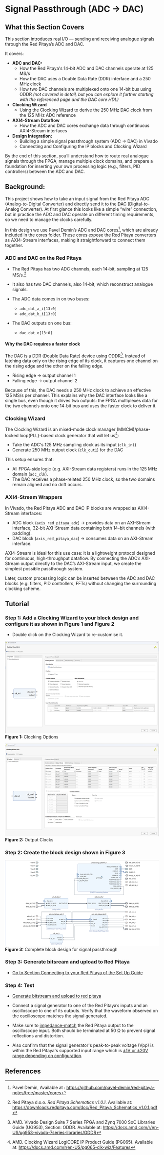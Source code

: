 # Signal Passthrough (ADC -> DAC)

## What this Section Covers

This section introduces real I/O — sending and receiving analogue signals through the Red Pitaya’s ADC and DAC.

It covers:

- **ADC and DAC:**
    - How the Red Pitaya's 14-bit ADC and DAC channels operate at 125 MS/s
    - How the DAC uses a Double Data Rate (DDR) interface and a 250 MHz clock
    - How two DAC channels are multiplexed onto one 14-bit bus using ODDR *(not covered in detail, but you can explore it further starting with the referenced page and the DAC core HDL)*
- **Clocking Wizard**
    - Using the Clocking Wizard to derive the 250 MHz DAC clock from the 125 MHz ADC reference
- **AXI4-Stream Dataflow**
    - How the ADC and DAC cores exchange data through continuous AXI4-Stream interfaces
- **Design Integration:**
    - Building a simple signal passthrough system (ADC → DAC) in Vivado 
    - Connecting and Configuring the IP blocks and Clocking Wizard

By the end of this section, you’ll understand how to route real analogue signals through the FPGA, manage multiple clock domains, and prepare a foundation for inserting your own processing logic (e.g., filters, PID controllers) between the ADC and DAC.

## Background:

This project shows how to take an input signal from the Red Pitaya ADC (Analog-to-Digital Converter) and directly send it to the DAC (Digital-to-Analog Converter). At first glance this looks like a simple “wire” connection, but in practice the ADC and DAC operate on different timing requirements, so we need to manage the clocks carefully.

In this design we use Pavel Demin’s ADC and DAC cores[^1], which are already included in the cores folder. These cores expose the Red Pitaya converters as AXI4-Stream interfaces, making it straightforward to connect them together.

### ADC and DAC on the Red Pitaya

- The Red Pitaya has two ADC channels, each 14-bit, sampling at 125 MS/s.[^2]
- It also has two DAC channels, also 14-bit, which reconstruct analogue signals.
- The ADC data comes in on two buses:
    - `adc_dat_a_i[13:0]`
    - `adc_dat_b_i[13:0]`

- The DAC outputs on one bus:
    - `dac_dat_o[13:0]`

#### Why the DAC requires a faster clock

The DAC is a DDR (Double Data Rate) device using ODDR[^3]. Instead of latching data only on the rising edge of its clock, it captures one channel on the rising edge and the other on the falling edge.

- Rising edge → output channel 1
- Falling edge → output channel 2

Because of this, the DAC needs a 250 MHz clock to achieve an effective 125 MS/s per channel. This explains why the DAC interface looks like a single bus, even though it drives two outputs: the FPGA multiplexes data for the two channels onto one 14-bit bus and uses the faster clock to deliver it.

### Clocking Wizard

The Clocking Wizard is an mixed-mode clock manager (MMCM)/phase-locked loop(PLL)-based clock generator that will let us[^4]: 

- Take the ADC's 125 MHz sampling clock as its input (`clk_in1`)
- Generate 250 MHz output clock (`clk_out1`) for the DAC

This setup ensures that:

- All FPGA-side logic (e.g. AXI-Stream data registers) runs in the 125 MHz domain (`adc_clk`).
- The DAC receives a phase-related 250 MHz clock, so the two domains remain aligned and no drift occurs.

### AXI4-Stream Wrappers

In Vivado, the Red Pitaya ADC and DAC IP blocks are wrapped as AXI4-Stream interfaces:

- ADC block (`axis_red_pitaya_adc`) → provides data on an AXI-Stream interface, 32-bit AXI-Stream data containing both 14-bit channels (with padding).
- DAC block (`axis_red_pitaya_dac`) → consumes data on an AXI-Stream interface.

AXI4-Stream is ideal for this use case: it is a lightweight protocol designed for continuous, high-throughput dataflow. By connecting the ADC’s AXI-Stream output directly to the DAC’s AXI-Stream input, we create the simplest possible passthrough system.

Later, custom processing logic can be inserted between the ADC and DAC blocks (e.g. filters, PID controllers, FFTs) without changing the surrounding clocking scheme.

## Tutorial

### Step 1: Add a Clocking Wizard to your block design and configure it as shown in Figure 1 and Figure 2
- Double click on the Clocking Wizard to re-customise it.

![clocking wizard configuration: clocking options](/images/signal_passthrough/clocking_options.png)
**Figure 1:** Clocking Options

![clocking wizard configuration: output clocks](/images/signal_passthrough/output_clocks.png)
**Figure 2:** Output Clocks

### Step 2: Create the block design shown in Figure 3

![signal_passthrough_block_design](/images/signal_passthrough/block_design.png)
**Figure 3:** Complete block design for signal passthrough

### Step 3: Generate bitsream and upload to Red Pitaya

- [Go to Section Connecting to your Red Pitaya of the Set Up Guide](/introduction/setup_guide.md#connecting-to-your-red-pitaya)

### Step 4: Test

- [Generate bitstream and upload to red pitaya](/introduction/setup_guide.md#connecting-to-your-red-pitaya)

- Connect a signal generator to one of the Red Pitaya’s inputs and an oscilloscope to one of its outputs. Verify that the waveform observed on the oscilloscope matches the signal generated.

- Make sure to [impedance-match](/introduction/red_pitaya.md#outputs-out1-out2) the Red Pitaya output to the oscilloscope input. Both should be terminated at 50 Ω to prevent signal reflections and distortion.

- Also confirm that the signal generator's peak-to-peak voltage (Vpp) is within the Red Pitaya's supported input range which is [±1V or ±20V range depending on configuration](/introduction/red_pitaya.md#inputs-in1-in2). 

## References

[^1]: Pavel Demin, Available at : https://github.com/pavel-demin/red-pitaya-notes/tree/master/cores

[^2]: Red Pitaya d.o.o. *Red Pitaya Schematics v1.0.1*. Available at: https://downloads.redpitaya.com/doc/Red_Pitaya_Schematics_v1.0.1.pdf 

[^3]: AMD. Vivado Design Suite 7 Series FPGA and Zynq 7000 SoC Libraries Guide (UG953), Section: ODDR. Available at: https://docs.amd.com/r/en-US/ug953-vivado-7series-libraries/ODDR

[^4]: AMD. Clocking Wizard LogiCORE IP Product Guide (PG065). Available at: https://docs.amd.com/r/en-US/pg065-clk-wiz/Features

